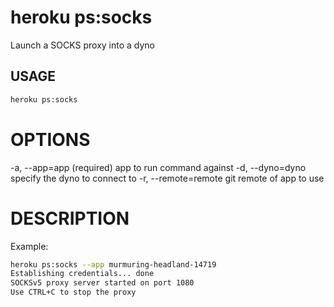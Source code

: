 # heroku ps:socks
Launch a SOCKS proxy into a dyno

## USAGE
```bash
heroku ps:socks
```

# OPTIONS
  -a, --app=app        (required) app to run command against
  -d, --dyno=dyno      specify the dyno to connect to
  -r, --remote=remote  git remote of app to use

# DESCRIPTION
  Example:
```bash
heroku ps:socks --app murmuring-headland-14719
Establishing credentials... done
SOCKSv5 proxy server started on port 1080
Use CTRL+C to stop the proxy
```
